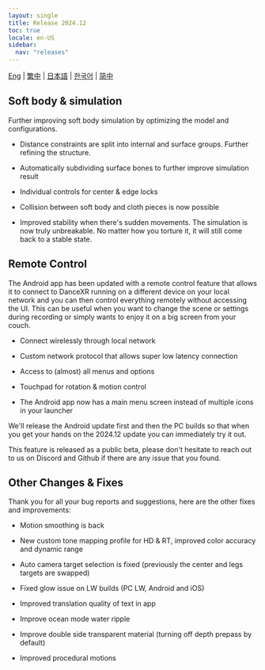 ```yaml
---
layout: single
title: Release 2024.12
toc: true
locale: en-US
sidebar:
  nav: "releases"
---
```

[Eng](/dancexr/releases/2024.12) | [繁中](/tw/dancexr/releases/2024.12) | [日本語](/jp/dancexr/releases/2024.12) | [한국어](/kr/dancexr/releases/2024.12) | [简中](/zh/dancexr/releases/2024.12)


## Soft body & simulation

Further improving soft body simulation by optimizing the model and configurations.

* Distance constraints are split into internal and surface groups. Further refining the structure.

* Automatically subdividing surface bones to further improve simulation result 

* Individual controls for center & edge locks

* Collision between soft body and cloth pieces is now possible

* Improved stability when there's sudden movements. The simulation is now truly unbreakable. No matter how you torture it, it will still come back to a stable state.


## Remote Control

The Android app has been updated with a remote control feature that allows it to connect to DanceXR running on a different device on your local network and you can then control everything remotely without accessing the UI. This can be useful when you want to change the scene or settings during recording or simply wants to enjoy it on a big screen from your couch. 

* Connect wirelessly through local network

* Custom network protocol that allows super low latency connection 

* Access to (almost) all menus and options

* Touchpad for rotation & motion control

* The Android app now has a main menu screen instead of multiple icons in your launcher 

We'll release the Android update first and then the PC builds so that when you get your hands on the 2024.12 update you can immediately try it out. 

This feature is released as a public beta, please don't hesitate to reach out to us on Discord and Github if there are any issue that you found. 


## Other Changes & Fixes

Thank you for all your bug reports and suggestions, here are the other fixes and improvements: 

* Motion smoothing is back

* New custom tone mapping profile for HD & RT, improved color accuracy and dynamic range

* Auto camera target selection is fixed (previously the center and legs targets are swapped)

* Fixed glow issue on LW builds (PC LW, Android and iOS)

* Improved translation quality of text in app

* Improve ocean mode water ripple

* Improve double side transparent material (turning off depth prepass by default)

* Improved procedural motions
